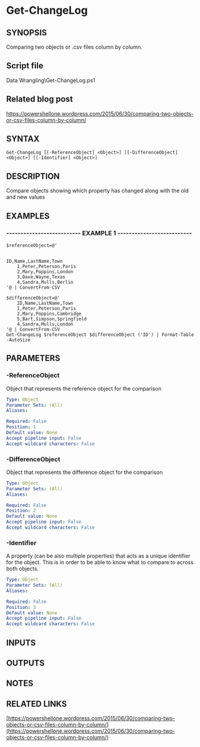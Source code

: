 # Get-ChangeLog

## SYNOPSIS
Comparing two objects or .csv files column by column.

## Script file
Data Wrangling\Get-ChangeLog.ps1

## Related blog post
https://powershellone.wordpress.com/2015/06/30/comparing-two-objects-or-csv-files-column-by-column/

## SYNTAX

```
Get-ChangeLog [[-ReferenceObject] <Object>] [[-DifferenceObject] <Object>] [[-Identifier] <Object>]
```

## DESCRIPTION
Compare objects showing which property has changed along with the old and new values

## EXAMPLES

### -------------------------- EXAMPLE 1 --------------------------
```
$referenceObject=@'


ID,Name,LastName,Town
    1,Peter,Peterson,Paris
    2,Mary,Poppins,London
    3,Dave,Wayne,Texas
    4,Sandra,Mulls,Berlin
'@ | ConvertFrom-CSV

$differenceObject=@'
    ID,Name,LastName,Town
    1,Peter,Peterson,Paris
    2,Mary,Poppins,Cambridge
    5,Bart,Simpson,Springfield
    4,Sandra,Mulls,London
'@ | ConvertFrom-CSV
Get-ChangeLog $referenceObject $differenceObject ('ID') | Format-Table -AutoSize
```
## PARAMETERS

### -ReferenceObject
Object that represents the reference object for the comparison

```yaml
Type: Object
Parameter Sets: (All)
Aliases: 

Required: False
Position: 1
Default value: None
Accept pipeline input: False
Accept wildcard characters: False
```

### -DifferenceObject
Object that represents the difference object for the comparison

```yaml
Type: Object
Parameter Sets: (All)
Aliases: 

Required: False
Position: 2
Default value: None
Accept pipeline input: False
Accept wildcard characters: False
```

### -Identifier
A property (can be also multiple properties) that acts as a unique identifier for the object.
      This is in order to be able to know what to compare to across both objects.

```yaml
Type: Object
Parameter Sets: (All)
Aliases: 

Required: False
Position: 3
Default value: None
Accept pipeline input: False
Accept wildcard characters: False
```

## INPUTS

## OUTPUTS

## NOTES

## RELATED LINKS

[https://powershellone.wordpress.com/2015/06/30/comparing-two-objects-or-csv-files-column-by-column/](https://powershellone.wordpress.com/2015/06/30/comparing-two-objects-or-csv-files-column-by-column/)




